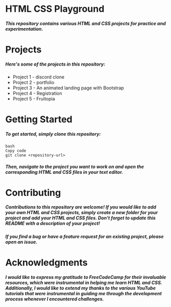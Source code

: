 # HTML CSS Playground
##### This repository contains various HTML and CSS projects for practice and experimentation.

# Projects
##### Here's some of the projects in this repository:

* Project 1 - discord clone
* Project 2 - portfolio
* Project 3 - An animated landing page with Bootstrap 
* Project 4 - Registration
* Project 5 - Fruitopia

# Getting Started
##### To get started, simply clone this repository:

```
bash
Copy code
git clone <repository-url>
```

##### Then, navigate to the project you want to work on and open the corresponding HTML and CSS files in your text editor.

# Contributing
##### Contributions to this repository are welcome! If you would like to add your own HTML and CSS projects, simply create a new folder for your project and add your HTML and CSS files. Don't forget to update this README with a description of your project!

##### If you find a bug or have a feature request for an existing project, please open an issue.


# Acknowledgments
##### I would like to express my gratitude to FreeCodeCamp for their invaluable resources, which were instrumental in helping me learn HTML and CSS. Additionally, I would like to extend my thanks to the various YouTube tutorials that were instrumental in guiding me through the development process whenever I encountered challenges.
